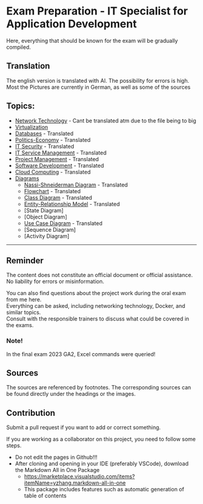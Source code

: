 # Exam Preparation - IT Specialist for Application Development
Here, everything that should be known for the exam will be gradually compiled.

## Translation
The english version is translated with AI. The possibility for errors is high.  
Most the Pictures are currently in German, as well as some of the sources

## Topics:
- [Network Technology](NetworkTechnology.md) - Cant be translated atm due to the file being to big
- [Virtualization](Virtualization.md)
- [Databases](Databases.md) - Translated
- [Politics-Economy](Politics-Economy.md) - Translated
- [IT Security](IT-Security.md) - Translated
- [IT Service Management](IT-Service-Management.md) - Translated
- [Project Management](ProjectManagement.md) - Translated
- [Software Development](SoftwareDevelopment.md) - Translated
- [Cloud Computing](Cloud-Computing.md) - Translated
- [Diagrams](/Diagrams/)
  - [Nassi-Shneiderman Diagram](Diagrams/Nassi-Shneiderman-Diagram.md) - Translated
  - [Flowchart](Diagrams/Flowchart.md) - Translated
  - [Class Diagram](Diagrams/Class-Diagram.md) - Translated
  - [Entity-Relationship Model](Diagrams/Entity-Relationship-Model.md) - Translated
  - [State Diagram]
  - [Object Diagram]
  - [Use Case Diagram](Diagrams/Use-Case-Diagram.md) - Translated
  - [Sequence Diagram]
  - [Activity Diagram]

---
## Reminder
The content does not constitute an official document or official assistance. No liability for errors or misinformation.

You can also find questions about the project work during the oral exam from me here.  
Everything can be asked, including networking technology, Docker, and similar topics.  
Consult with the responsible trainers to discuss what could be covered in the exams.

### Note!
In the final exam 2023 GA2, Excel commands were queried!

## Sources
The sources are referenced by footnotes. The corresponding sources can be found directly under the headings or the images.

## Contribution
Submit a pull request if you want to add or correct something.

If you are working as a collaborator on this project, you need to follow some steps.
- Do not edit the pages in Github!!!
- After cloning and opening in your IDE (preferably VSCode), download the Markdown All in One Package
  - https://marketplace.visualstudio.com/items?itemName=yzhang.markdown-all-in-one
  - This package includes features such as automatic generation of table of contents